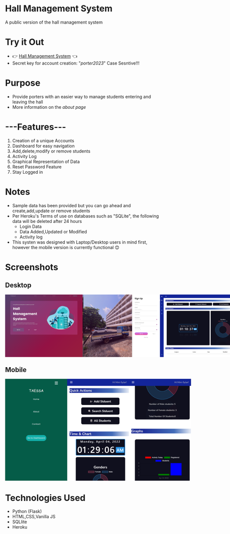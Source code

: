 # Hall Management System
A public version of the hall management system

# Try it Out
- 👉 [Hall Management System](https://hall-management-public-dev.herokuapp.com/) 👈
- Secret key for account creation: "*porter2023*" Case Sesntive!!!

# Purpose
- Provide porters with an easier way to manage students entering and leaving the hall
- More information on the *about page*

# ---Features---
1. Creation of a unique Accounts
2. Dashboard for easy navigation
3. Add,delete,modify or remove students
4. Activity Log
5. Graphical Representation of Data
6. Reset Password Feature 
7. Stay Logged in

# Notes
* Sample data has been provided but you can go ahead and create,add,update or remove students
* Per Heroku's Terms of use on databases such as "SQLite", the following data will be deleted after 24 hours
   * Login Data
   * Data Added,Updated or Modified
   * Activity log
* This systen was designed with Laptop/Desktop users in mind first, however the mobile version is currently functional 😊

# Screenshots
## Desktop
<div style="display:flex;">
<img src="./Screenshots/screenshot1.png" width=50%>
<img src="./Screenshots/screenshot10.png" width=50%>
<img src="./Screenshots/screenshot7.png" width=50%>
<img src="./Screenshots/screenshot2.png" width=50%>
<img src="./Screenshots/screenshot9.png" width=50%>
</div>

## Mobile
<div style="display:flex;">
<img src="./Screenshots/screenshot5.png" width=40%>
<img src="./Screenshots/screenshot6.png" width=40%>
<img src="./Screenshots/screenshot3.png" width=40%>
</div>

# Technologies Used
- Python (Flask)
- HTML,CSS,Vanilla JS
- SQLlite
- Heroku
